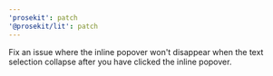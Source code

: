 ```yaml
---
'prosekit': patch
'@prosekit/lit': patch
---
```


Fix an issue where the inline popover won't disappear when the text selection collapse after you have clicked the inline popover.
